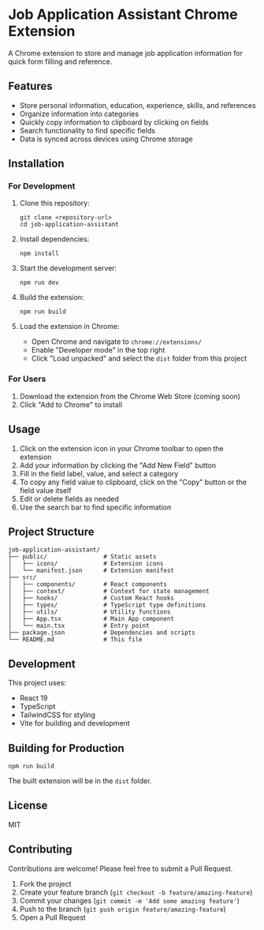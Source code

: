 # Job Application Assistant Chrome Extension

A Chrome extension to store and manage job application information for quick form filling and reference.

## Features

- Store personal information, education, experience, skills, and references
- Organize information into categories
- Quickly copy information to clipboard by clicking on fields
- Search functionality to find specific fields
- Data is synced across devices using Chrome storage

## Installation

### For Development

1. Clone this repository:
   ```
   git clone <repository-url>
   cd job-application-assistant
   ```

2. Install dependencies:
   ```
   npm install
   ```

3. Start the development server:
   ```
   npm run dev
   ```

4. Build the extension:
   ```
   npm run build
   ```

5. Load the extension in Chrome:
   - Open Chrome and navigate to `chrome://extensions/`
   - Enable "Developer mode" in the top right
   - Click "Load unpacked" and select the `dist` folder from this project

### For Users

1. Download the extension from the Chrome Web Store (coming soon)
2. Click "Add to Chrome" to install

## Usage

1. Click on the extension icon in your Chrome toolbar to open the extension
2. Add your information by clicking the "Add New Field" button
3. Fill in the field label, value, and select a category
4. To copy any field value to clipboard, click on the "Copy" button or the field value itself
5. Edit or delete fields as needed
6. Use the search bar to find specific information

## Project Structure

```
job-application-assistant/
├── public/                # Static assets
│   ├── icons/             # Extension icons
│   └── manifest.json      # Extension manifest
├── src/
│   ├── components/        # React components
│   ├── context/           # Context for state management
│   ├── hooks/             # Custom React hooks
│   ├── types/             # TypeScript type definitions
│   ├── utils/             # Utility functions
│   ├── App.tsx            # Main App component
│   └── main.tsx           # Entry point
├── package.json           # Dependencies and scripts
└── README.md              # This file
```

## Development

This project uses:
- React 19
- TypeScript
- TailwindCSS for styling
- Vite for building and development

## Building for Production

```
npm run build
```

The built extension will be in the `dist` folder.

## License

MIT

## Contributing

Contributions are welcome! Please feel free to submit a Pull Request.

1. Fork the project
2. Create your feature branch (`git checkout -b feature/amazing-feature`)
3. Commit your changes (`git commit -m 'Add some amazing feature'`)
4. Push to the branch (`git push origin feature/amazing-feature`)
5. Open a Pull Request
